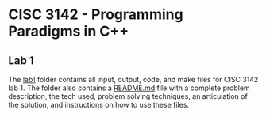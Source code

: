 # CISC 3142 - Programming Paradigms in C++

## Lab 1
The [lab1](lab1) folder contains all input, output, code, and make files for CISC 3142 lab 1. The folder also contains a [README.md](./lab1/README.md) file with a complete problem description, the tech used, problem solving techniques, an articulation of the solution, and instructions on how to use these files. 

